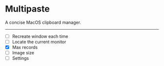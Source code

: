 # Multipaste

A concise MacOS clipboard manager.

---

- [ ] Recreate window each time
- [ ] Locate the current monitor
- [x] Max records
- [ ] Image size
- [ ] Settings
